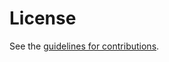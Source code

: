 # License

See the
[guidelines for contributions](https://github.com/afrind/HttpPubSub/blob/master/CONTRIBUTING.md).
